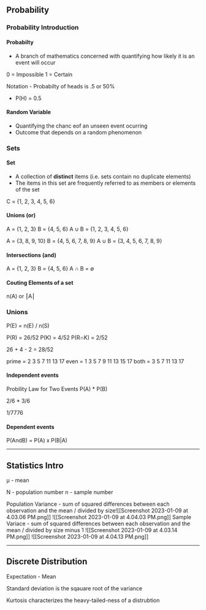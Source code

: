 ## Probability

### Probability Introduction
#### Probabilty
- A branch of mathematics concerned with quantifying how likely it is an event will occur

0 = Impossible
1 = Certain

Notation - Probabilty of heads is .5 or 50%
* P(H) = 0.5


#### Random Variable
- Quantifying the chanc eof an unseen event ocurring
- Outcome that depends on a random phenomenon

### Sets
#### Set
- A collection of **distinct** items (i.e. sets contain no duplicate elements)
- The items in this set are frequently referred to as members or elements of the set

C = {1, 2, 3, 4, 5, 6}

#### Unions (or)
A = {1, 2, 3}    B = {4, 5, 6}
A ∪ B = {1, 2, 3, 4, 5, 6}

A = {3, 8, 9, 10}    B = {4, 5, 6, 7, 8, 9}
A ∪ B = {3, 4, 5, 6, 7, 8, 9}

#### Intersections (and)
A = {1, 2, 3}    B = {4, 5, 6}
A ∩ B = ∅

#### Couting Elements of a set
n(A) or ⎮A⎮


### Unions
P(E) = n(E) / n(S)

P(R) = 26/52
P(K) = 4/52
P(R∩K) = 2/52

26 + 4 - 2 = 28/52

prime = 2 3 5 7 11 13 17
even = 1 3 5 7 9 11 13 15 17
both = 3 5 7 11 13 17

#### Independent events
Probility Law for Two Events
P(A) * P(B)

2/6 * 3/6

1/7776 

#### Dependent events
P(AndB) = P(A) x P(B|A)

***

## Statistics Intro 
μ - mean


N - population number
n - sample number


Population Variance - sum of squared differences between each observation and the mean / divided by size![[Screenshot 2023-01-09 at 4.03.06 PM.png]]
![[Screenshot 2023-01-09 at 4.04.03 PM.png]]
Sample Variace - sum of squared differences between each observation and the mean / divided by size minus 1
![[Screenshot 2023-01-09 at 4.03.14 PM.png]]
![[Screenshot 2023-01-09 at 4.04.13 PM.png]]
***

## Discrete Distribution

Expectation - Mean

Standard deviation is the sqauare root of the variance

Kurtosis characterizes the heavy-tailed-ness of a distrubtion